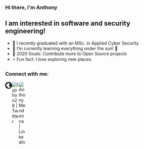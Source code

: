 ### Hi there, I'm Anthony

## I am interested in software and security engineering!
- 🔭 I recently graduated with an MSc. in Applied Cyber Security
- 🌱 I’m currently learning everything under the sun! 🤣
- 🥅 2020 Goals: Contribute more to Open Source projects
- ⚡ Fun fact: I love exploring new places.

### Connect with me:

[<img align="left" alt="tmendonca28.com" width="22px" src="https://raw.githubusercontent.com/iconic/open-iconic/master/svg/globe.svg" />][website]
[<img align="left" alt="typhon28 | Twitter" width="22px" src="https://cdn.jsdelivr.net/npm/simple-icons@v3/icons/twitter.svg" />][twitter]
[<img align="left" alt="Anthony Mendonca | LinkedIn" width="22px" src="https://cdn.jsdelivr.net/npm/simple-icons@v3/icons/linkedin.svg" />][linkedin]

<br />


[website]: tmendonca28
[twitter]: https://twitter.com/typhon28
[linkedin]: https://www.linkedin.com/in/anthony-mendonca/